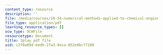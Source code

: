 ```yaml
---
content_type: resource
description: ''
file: /media/courses/10-34-numerical-methods-applied-to-chemical-engineering-fall-2015/c2f0a09deedb27a39eca052e9bc77108_uOPuBNtv6Fk.pdf
file_type: application/pdf
learning_resource_types: []
ocw_type: OCWFile
resourcetype: Document
title: 3play pdf file
uid: c2f0a09d-eedb-27a3-9eca-052e9bc77108
---
```

